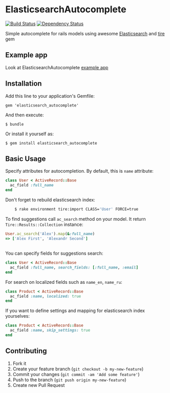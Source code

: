 # ElasticsearchAutocomplete

[![Build Status](https://travis-ci.org/leschenko/elasticsearch_autocomplete.png?branch=master)](https://travis-ci.org/leschenko/elasticsearch_autocomplete)
[![Dependency Status](https://gemnasium.com/leschenko/elasticsearch_autocomplete.png)](https://gemnasium.com/leschenko/elasticsearch_autocomplete)

Simple autocomplete for rails models using awesome [Elasticsearch](http://www.elasticsearch.org/) and [tire](https://github.com/karmi/tire) gem

## Example app

Look at ElasticsearchAutocomplete [example app](https://github.com/leschenko/example_elasticsearch_autocomplete)

## Installation

Add this line to your application's Gemfile:

    gem 'elasticsearch_autocomplete'

And then execute:

    $ bundle

Or install it yourself as:

    $ gem install elasticsearch_autocomplete

## Basic Usage

Specify attributes for autocompletion. By default, this is `name` attribute:

```ruby
class User < ActiveRecord::Base
  ac_field :full_name
end
```

Don't forget to rebuild elasticsearch index:

```bash
    $ rake environment tire:import CLASS='User' FORCE=true
```

To find suggestions call `ac_search` method on your model. It return `Tire::Results::Collection` instance:

```ruby
User.ac_search('Alex').map(&:full_name)
=> ['Alex First', 'Alexandr Second']
```

##

You can specify fields for suggestions search:

```ruby
class User < ActiveRecord::Base
  ac_field :full_name, search_fields: [:full_name, :email]
end
```

For search on localized fields such as `name_en`, `name_ru`:

```ruby
class Product < ActiveRecord::Base
  ac_field :name, localized: true
end
```

If you want to define settings and mapping for elasticsearch index yourselves:

```ruby
class Product < ActiveRecord::Base
  ac_field :name, skip_settings: true
end
```

## Contributing

1. Fork it
2. Create your feature branch (`git checkout -b my-new-feature`)
3. Commit your changes (`git commit -am 'Add some feature'`)
4. Push to the branch (`git push origin my-new-feature`)
5. Create new Pull Request

